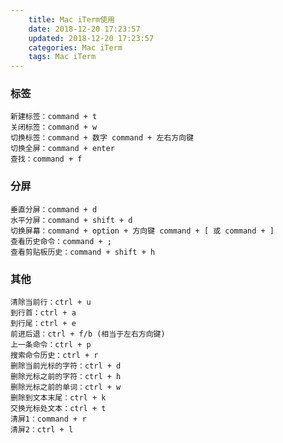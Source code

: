 ```yaml
---
    title: Mac iTerm使用
    date: 2018-12-20 17:23:57
    updated: 2018-12-20 17:23:57
    categories: Mac iTerm
    tags: Mac iTerm
---
```


### 标签
    新建标签：command + t
    关闭标签：command + w
    切换标签：command + 数字 command + 左右方向键
    切换全屏：command + enter
    查找：command + f

### 分屏
    垂直分屏：command + d
    水平分屏：command + shift + d
    切换屏幕：command + option + 方向键 command + [ 或 command + ]
    查看历史命令：command + ;
    查看剪贴板历史：command + shift + h

### 其他
    清除当前行：ctrl + u
    到行首：ctrl + a
    到行尾：ctrl + e
    前进后退：ctrl + f/b (相当于左右方向键)
    上一条命令：ctrl + p
    搜索命令历史：ctrl + r
    删除当前光标的字符：ctrl + d
    删除光标之前的字符：ctrl + h
    删除光标之前的单词：ctrl + w
    删除到文本末尾：ctrl + k
    交换光标处文本：ctrl + t
    清屏1：command + r
    清屏2：ctrl + l